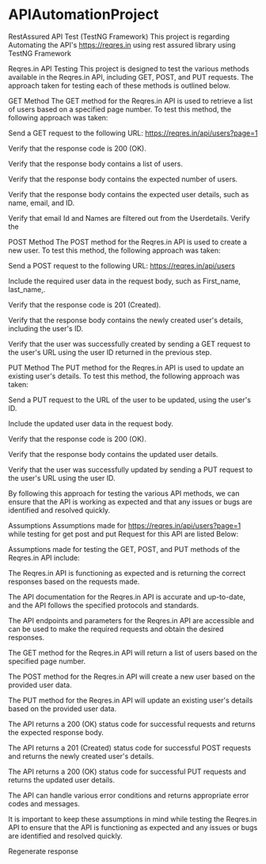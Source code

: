 # APIAutomationProject
RestAssured API Test (TestNG Framework)
This project is regarding Automating the API's https://reqres.in using rest assured library using TestNG Framework

Reqres.in API Testing
This project is designed to test the various methods available in the Reqres.in API, including GET, POST, and PUT requests. The approach taken for testing each of these methods is outlined below.

GET Method
The GET method for the Reqres.in API is used to retrieve a list of users based on a specified page number. To test this method, the following approach was taken:

Send a GET request to the following URL: https://reqres.in/api/users?page=1

Verify that the response code is 200 (OK).

Verify that the response body contains a list of users.

Verify that the response body contains the expected number of users.

Verify that the response body contains the expected user details, such as name, email, and ID.

Verify that email Id and Names are filtered out from the Userdetails.
Verify the 

POST Method
The POST method for the Reqres.in API is used to create a new user. To test this method, the following approach was taken:

Send a POST request to the following URL: https://reqres.in/api/users

Include the required user data in the request body, such as First_name, last_name,.

Verify that the response code is 201 (Created).

Verify that the response body contains the newly created user's details, including the user's ID.

Verify that the user was successfully created by sending a GET request to the user's URL using the user ID returned in the previous step.

PUT Method
The PUT method for the Reqres.in API is used to update an existing user's details. To test this method, the following approach was taken:

Send a PUT request to the URL of the user to be updated, using the user's ID.

Include the updated user data in the request body.

Verify that the response code is 200 (OK).

Verify that the response body contains the updated user details.

Verify that the user was successfully updated by sending a PUT request to the user's URL using the user ID.

By following this approach for testing the various API methods, we can ensure that the API is working as expected and that any issues or bugs are identified and resolved quickly.

Assumptions 
Assumptions made for https://reqres.in/api/users?page=1
while testing for get post and put Request for this API are listed Below:

Assumptions made for testing the GET, POST, and PUT methods of the Reqres.in API include:

The Reqres.in API is functioning as expected and is returning the correct responses based on the requests made.

The API documentation for the Reqres.in API is accurate and up-to-date, and the API follows the specified protocols and standards.

The API endpoints and parameters for the Reqres.in API are accessible and can be used to make the required requests and obtain the desired responses.

The GET method for the Reqres.in API will return a list of users based on the specified page number.

The POST method for the Reqres.in API will create a new user based on the provided user data.

The PUT method for the Reqres.in API will update an existing user's details based on the provided user data.

The API returns a 200 (OK) status code for successful requests and returns the expected response body.

The API returns a 201 (Created) status code for successful POST requests and returns the newly created user's details.

The API returns a 200 (OK) status code for successful PUT requests and returns the updated user details.

The API can handle various error conditions and returns appropriate error codes and messages.

It is important to keep these assumptions in mind while testing the Reqres.in API to ensure that the API is functioning as expected and any issues or bugs are identified and resolved quickly.






Regenerate response

